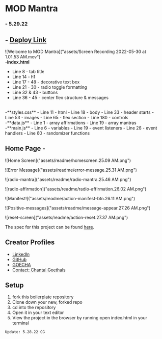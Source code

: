 # **MOD Mantra**
### - 5.29.22


## - [Deploy Link](https://goecha.github.io/MOD-Mantra/)

![Welcome to MOD Mantra]("assets/Screen Recording 2022-05-30 at 1.01.53 AM.mov")
<br>
 -**index.html**
- Line 8 - tab title
- Line 14 - h1
- Line 17 - 48 - decorative text box
- Line 21 - 30 - radio toggle formatting
- Line 32 & 43 - buttons
- Line 36 - 45 - center flex structure & messages
<br>
 -**styles.css**
- Line 11 - html
- Line 18 - body
- Line 33 - header starts
- Line 53 - images
- Line 65 - flex section
- Line 180 - controls
<br>
 -**data.js**
 - Line 1 - array affirmations
 - Line 19 - array mantras
<br>
 -**main.js**
- Line 6 - variables
- Line 19 - event listeners
- Line 26 - event handlers
- Line 60 - randomizer functions

## **Home Page** -

![Home Screen]("assets/readme/homescreen.25.09 AM.png")

![Error Message]("assets/readme/error-message.25.31 AM.png")

![radio-mantra]("assets/readme/radio-mantra.25.46 AM.png")

![radio-affirmation]("assets/readme/radio-affirmation.26.02 AM.png")

![Manifest!]("assets/readme/action-manifest-btn.26.11 AM.png")


![Positive-messages]("assets/readme/message-appear.27.26 AM.png")

![reset-screen]("assets/readme/action-reset.27.37 AM.png")



The spec for this project can be found [here](https://frontend.turing.io/projects/module-1/self-care-center.html).

## **Creator Profiles**

- [LinkedIn](https://www.linkedin.com/in/chantalgoethalsgoecha/)
- [GitHub](https://github.com/GOECHA)
- [GOECHA](https://www.goecha.com/)
- [Contact: Chantal Goethals](mailto:chatalgoethals@gmail.com)

## Setup

1. fork this boilerplate repository
2. Clone down your new, forked repo
3. cd into the repository
4. Open it in your text editor
5. View the project in the browser by running open index.html in your terminal

```
Update: 5.28.22 CG
